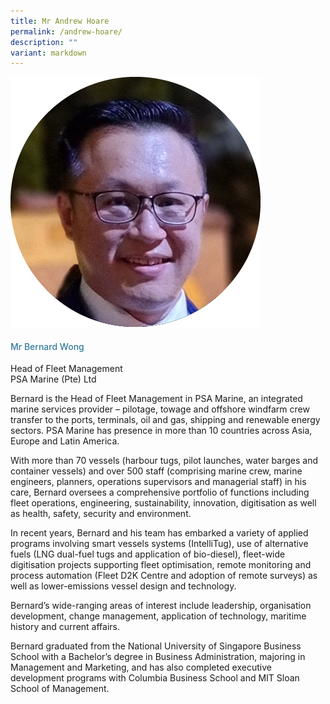```yaml
---
title: Mr Andrew Hoare
permalink: /andrew-hoare/
description: ""
variant: markdown
---
```

<div class="row">
<div class="col is-3"><img src="/images/Speakers/Bernard Wong.png"></div>
<div class="col is-9 speaker-details">
<h4>Mr Bernard Wong</h4>
<p>Head of Fleet Management<br>PSA Marine (Pte) Ltd</p>
<p>Bernard is the Head of Fleet Management in PSA Marine, an integrated marine services provider – pilotage, towage and offshore windfarm crew transfer to the ports, terminals, oil and gas, shipping and renewable energy sectors. PSA Marine has presence in more than 10 countries across Asia, Europe and Latin America.</p>
<p>With more than 70 vessels (harbour tugs, pilot launches, water barges and container vessels) and over 500 staff (comprising marine crew, marine engineers, planners, operations supervisors and managerial staff) in his care, Bernard oversees a comprehensive portfolio of functions including fleet operations, engineering, sustainability, innovation, digitisation as well as health, safety, security and environment.</p>
<p>In recent years, Bernard and his team has embarked a variety of applied programs involving smart vessels systems (IntelliTug), use of alternative fuels (LNG dual-fuel tugs and application of bio-diesel), fleet-wide digitisation projects supporting fleet optimisation, remote monitoring and process automation (Fleet D2K Centre and adoption of remote surveys) as well as lower-emissions vessel design and technology.</p>
<p>Bernard’s wide-ranging areas of interest include leadership, organisation development, change management, application of technology, maritime history and current affairs.</p>
<p>Bernard graduated from the National University of Singapore Business School with a Bachelor’s degree in Business Administration, majoring in Management and Marketing, and has also completed executive development programs with Columbia Business School and MIT Sloan School of Management.</p>
</div>
</div>
<style type="text/css"> 
    .is-left{
      text-align: left;
    }
    h4{
      font-weight: 500; 
      color: #337B9A !important;
    }
     .speaker-details p { text-align: justified; }
  </style>
